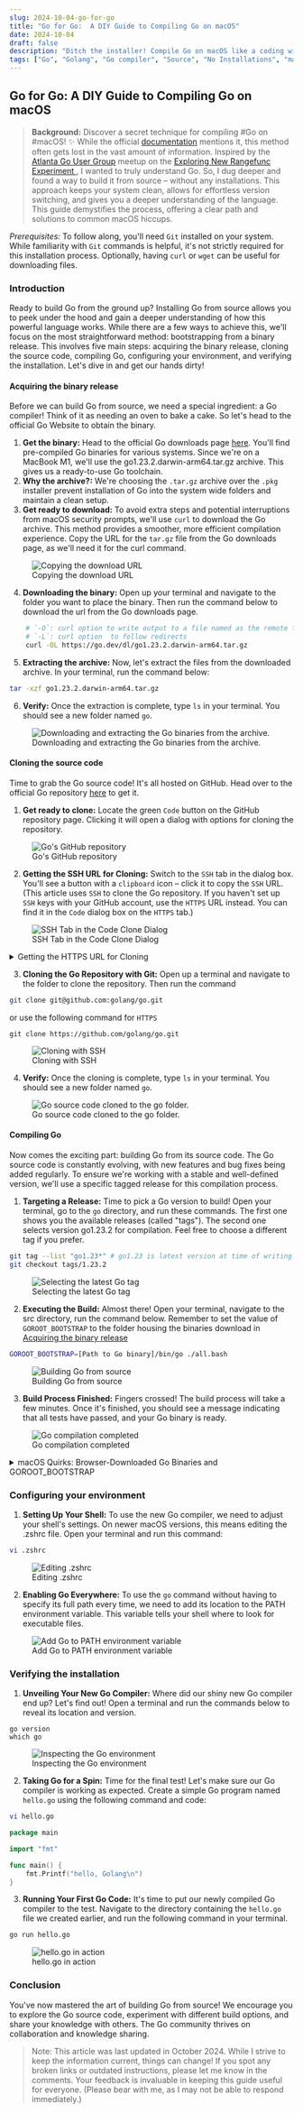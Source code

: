 ```yaml
---
slug: 2024-10-04-go-for-go
title: "Go for Go:  A DIY Guide to Compiling Go on macOS"
date: 2024-10-04
draft: false
description: "Ditch the installer! Compile Go on macOS like a coding wizard. This beginner-friendly guide unlocks the secrets to building from source."
tags: ["Go", "Golang", "Go compiler", "Source", "No Installations", "macOS", "ARM", "Go toolchain"]
---
```

## Go for Go:  A DIY Guide to Compiling Go on macOS
> 	**Background:** Discover a secret technique for compiling #Go on #macOS! ✨ While the official [documentation](https://go.dev/doc/install/source) mentions it, this method often gets lost in the vast amount of information. Inspired by the [Atlanta Go User Group](https://www.meetup.com/go-users-group-atlanta/) meetup on the [Exploring New Rangefunc Experiment
](https://www.meetup.com/go-users-group-atlanta/events/303622741), I wanted to truly understand Go. So, I dug deeper and found a way to build it from source – without any installations. This approach keeps your system clean, allows for effortless version switching, and gives you a deeper understanding of the language. This guide demystifies the process, offering a clear path and solutions to common macOS hiccups.

*Prerequisites:* To follow along, you'll need `Git` installed on your system.  While familiarity with `Git` commands is helpful, it's not strictly required for this installation process. Optionally, having `curl` or `wget` can be useful for downloading files.

### Introduction

Ready to build Go from the ground up? Installing Go from source allows you to peek under the hood and gain a deeper understanding of how this powerful language works. While there are a few ways to achieve this, we'll focus on the most straightforward method: bootstrapping from a binary release.  This involves five main steps: acquiring the binary release, cloning the source code, compiling Go, configuring your environment, and verifying the installation.  Let's dive in and get our hands dirty!

#### Acquiring the binary release

Before we can build Go from source, we need a special ingredient: a Go compiler! Think of it as needing an oven to bake a cake. So let's head to the official Go Website to obtain the binary. 

1. **Get the binary:** Head to the official Go downloads page [here](https://go.dev/dl/). You'll find pre-compiled Go binaries for various systems. Since we're on a MacBook M1, we'll use the go1.23.2.darwin-arm64.tar.gz archive. This gives us a ready-to-use Go toolchain.
2. **Why the archive?:** We're choosing the `.tar.gz` archive over the `.pkg` installer prevent installation of Go into the system wide folders and maintain a clean setup.
3. **Get ready to download:** To avoid extra steps and potential interruptions from macOS security prompts, we'll use `curl` to download the Go archive. This method provides a smoother, more efficient compilation experience. Copy the URL for the `tar.gz` file from the Go downloads page, as we'll need it for the curl command.

<figure>
    <img src="images/1_go_for_go_download_link.png"
         alt="Copying the download URL">
    <figcaption>Copying the download URL</figcaption>
</figure>

4. **Downloading the binary:** Open up your terminal and navigate to the folder you want to place the binary. Then run the command below to download the url from the Go downloads page.

```bash
    # `-O`: curl option to write output to a file named as the remote file
    # `-L`: curl option  to follow redirects
    curl -OL https://go.dev/dl/go1.23.2.darwin-arm64.tar.gz
```

5. **Extracting the archive:** Now, let's extract the files from the downloaded archive. In your terminal, run the command below:

``` bash
tar -xzf go1.23.2.darwin-arm64.tar.gz 
```

6. **Verify:** Once the extraction is complete, type `ls` in your terminal. You should see a new folder named `go`.

<figure>
    <img src="images/2_go_for_go_downloading_and_extracting_binary.png"
         alt="Downloading and extracting the Go binaries from the archive.">
    <figcaption>Downloading and extracting the Go binaries from the archive.</figcaption>
</figure>

#### Cloning the source code

Time to grab the Go source code! It's all hosted on GitHub. Head over to the official Go repository [here](https://github.com/golang/go) to get it.

1. **Get ready to clone:** Locate the green `Code` button on the GitHub repository page.  Clicking it will open a dialog with options for cloning the repository.

<figure>
    <img src="images/3_go_for_go_github_repository.png"
         alt="Go's GitHub repository">
    <figcaption>Go's GitHub repository</figcaption>
</figure>

2. **Getting the SSH URL for Cloning:** Switch to the `SSH` tab in the dialog box. You'll see a button with a `clipboard` icon – click it to copy the `SSH` URL. (This article uses `SSH` to clone the Go repository. If you haven't set up `SSH` keys with your GitHub account, use the `HTTPS` URL instead. You can find it in the `Code` dialog box on the `HTTPS` tab.)

<figure>
    <img src="images/4_go_for_go_code_dialog_ssh.png"
        alt="SSH Tab in the Code Clone Dialog">
    <figcaption>SSH Tab in the Code Clone Dialog</figcaption>
</figure>
<details>
    <summary>
        Getting the HTTPS URL for Cloning
    </summary>
    <figure>
        <img src="images/5_go_for_go_code_dialog_https.png"
            alt="HTTPS Tab in the Code Clone Dialog">
        <figcaption>HTTPS Tab in the Code Clone Dialog</figcaption>
    </figure>  
</details>

3. **Cloning the Go Repository with Git:** Open up a terminal and navigate to the folder to clone the repository. Then run the command

```bash
git clone git@github.com:golang/go.git
```
or use the following command for `HTTPS`

```
git clone https://github.com/golang/go.git
```

<figure>
    <img src="images/6_go_for_go_clone_repository.png"
         alt="Cloning with SSH">
    <figcaption>Cloning with SSH</figcaption>
</figure>

4. **Verify:**  Once the cloning is complete, type `ls` in your terminal. You should see a new folder named `go`.


<figure>
    <img src="images/7_go_for_go_verify_repository.png"
         alt="Go source code cloned to the go folder.">
    <figcaption>Go source code cloned to the go folder.</figcaption>
</figure>

#### Compiling Go

Now comes the exciting part: building Go from its source code.  The Go source code is constantly evolving, with new features and bug fixes being added regularly. To ensure we're working with a stable and well-defined version, we'll use a specific tagged release for this compilation process.

1. **Targeting a Release:** Time to pick a Go version to build!  Open your terminal, go to the `go` directory, and run these commands. The first one shows you the available releases (called "tags"). The second one selects version go1.23.2 for compilation. Feel free to choose a different tag if you prefer.


```bash
git tag --list "go1.23*" # go1.23 is latest version at time of writing
git checkout tags/1.23.2
```

<figure>
    <img src="images/8_go_for_go_checkout_tag.png"
         alt="Selecting the latest Go tag">
    <figcaption>Selecting the latest Go tag</figcaption>
</figure>

2. **Executing the Build:** Almost there! Open your terminal, navigate to the src directory, run the command below. Remember to set the value of `GOROOT_BOOTSTRAP` to the folder housing the binaries download in [Acquiring the binary release](#acquiring-the-binary-release)

```bash
GOROOT_BOOTSTRAP=[Path to Go binary]/bin/go ./all.bash
```

<figure>
    <img src="images/9_go_for_go_all_bash_without_security_command.png"
         alt="Building Go from source">
    <figcaption>Building Go from source</figcaption>
</figure>

3. **Build Process Finished:** Fingers crossed! The build process will take a few minutes. Once it's finished, you should see a message indicating that all tests have passed, and your Go binary is ready.

<figure>
    <img src="images/10_go_for_go_all_bash_without_security_completed.png"
         alt="Go compilation completed">
    <figcaption>Go compilation completed</figcaption>
</figure>

<details>
    <summary>
        macOS Quirks: Browser-Downloaded Go Binaries and GOROOT_BOOTSTRAP
    </summary>
    macOS has security measures in place to protect your system. When running `./all.bash`, you might see multiple warnings about the Go binaries you downloaded. This is because the script uses various binaries during the build process. Each time a warning appears, simply click "Open" to allow the binary to run. If the process fails at any point, try running `./all.bash` again.
    <table style='border: 0; border-collapse:collapse;'>
        <tr>
            <td>
                <figure>
                    <img src="images/11_go_for_go_all_bash_security_go_prompt.png"
                        alt="Warning prompt for go binary">
                    <figcaption>Warning prompt for go binary</figcaption>
                </figure>  
            </td>
            <td>
                <figure>
                    <img src="images/12_go_for_go_all_bash_security_compile_prompt.png"
                        alt="Warning prompt for compile binary">
                    <figcaption>Warning prompt for compile binary</figcaption>
                </figure>  
            </td>
        </tr>
        <tr>    
            <td>
                <figure>
                    <img src="images/13_go_for_go_all_bash_security_asm_prompt.png"
                        alt="Warning prompt for asm binary">
                    <figcaption>Warning prompt for asm binary</figcaption>
                </figure>  
            </td>
            <td>
                <figure>
                    <img src="images/14_go_for_go_all_bash_security_link_prompt.png"
                        alt="Warning prompt for link binary">
                    <figcaption>Warning prompt for link binary</figcaption>
                </figure>  
            </td>            
        </tr>
        <tr>
            <td colspan="2">
                <figure>
                    <img src="images/15_go_for_go_all_bash_security_commands_and_errors.png"
                        alt="Rerunning all.bash">
                    <figcaption>Rerunning all.bash</figcaption>
                </figure>              
            </td>
        </tr>
    </table>
</details>

### Configuring your environment

1. **Setting Up Your Shell:** To use the new Go compiler, we need to adjust your shell's settings. On newer macOS versions, this means editing the .zshrc file. Open your terminal and run this command:

```bash
vi .zshrc
```

<figure>
    <img src="images/16_go_for_go_edit_zshrc.png"
         alt="Editing .zshrc">
    <figcaption>Editing .zshrc</figcaption>
</figure>

2. **Enabling Go Everywhere:** To use the `go` command without having to specify its full path every time, we need to add its location to the PATH environment variable. This variable tells your shell where to look for executable files.

<figure>
    <img src="images/17_go_for_go_vi_zshrc.png"
         alt="Add Go to PATH environment variable">
    <figcaption>Add Go to PATH environment variable</figcaption>
</figure>

### Verifying the installation

1. **Unveiling Your New Go Compiler:** Where did our shiny new Go compiler end up? Let's find out! Open a terminal and run the commands below to reveal its location and version.

```
go version
which go
```

<figure>
    <img src="images/18_go_for_go_version_location_check.png"
         alt="Inspecting the Go environment">
    <figcaption>Inspecting the Go environment</figcaption>
</figure>

2. **Taking Go for a Spin:** Time for the final test! Let's make sure our Go compiler is working as expected. Create a simple Go program named `hello.go` using the following command and code:

```bash
vi hello.go
```

```go
package main

import "fmt"

func main() {
	fmt.Printf("hello, Golang\n")
}
```

3. **Running Your First Go Code:** It's time to put our newly compiled Go compiler to the test.  Navigate to the directory containing the `hello.go` file we created earlier, and run the following command in your terminal.

```bash
go run hello.go
```

<figure>
    <img src="images/19_go_for_go_run_hello_world.png"
         alt="hello.go in action">
    <figcaption>hello.go in action</figcaption>
</figure>

### Conclusion

You've now mastered the art of building Go from source!  We encourage you to explore the Go source code, experiment with different build options, and share your knowledge with others.  The Go community thrives on collaboration and knowledge sharing.

> Note: This article was last updated in October 2024.  While I strive to keep the information current, things can change! If you spot any broken links or outdated instructions, please let me know in the comments. Your feedback is invaluable in keeping this guide useful for everyone.  (Please bear with me, as I may not be able to respond immediately.)